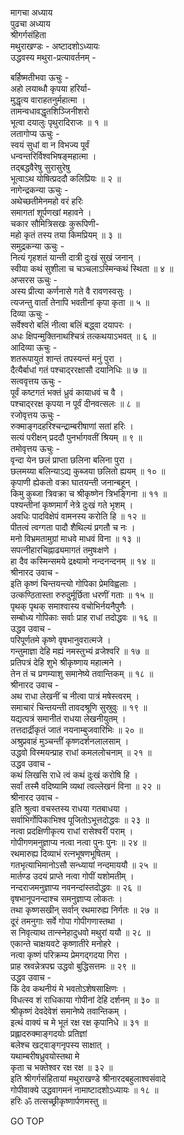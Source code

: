 मागचा अध्याय  
पुढचा अध्याय  
श्रीगर्गसंहिता  
मथुराखण्डः - अष्टादशोऽध्यायः  
उद्धवस्य मथुरा-प्रत्यावर्तनम् -  
  
बर्हिष्मतीभवा ऊचुः -  
अहो लयाब्धौ कृपया हरिर्या-  
     मुद्धृत्य वाराहतनुर्महात्मा ।  
तामन्वधावद्धृतशिञ्जिनीशरो  
     भूत्वा दयालुः पृथुरादिराजः ॥ १ ॥  
लतागोप्य ऊचुः -  
स्वयं सुधां वा न विभज्य पूर्वं  
     धन्वन्तरिर्विश्वभिषङ्महात्मा ।  
तद्‌बद्धवैरेषु सुरासुरेषु  
     भूत्वाऽथ योषित्प्रददौ कलिप्रियः ॥ २ ॥  
नागेन्द्रकन्या ऊचुः -  
अथेच्छतीमेनमहो वरं हरिः  
     समागतां शूर्पणखां महावने ।  
चकार सौमित्रिसखः कुरूपिणी-  
     महो कृतं तस्य तया किमप्रियम् ॥ ३ ॥  
समुद्रकन्या ऊचुः -  
नित्यं गृहशतं यान्ती दात्री दुःखं सुखं जनान् ।  
स्वीया कथं सुशीला च चञ्चलाऽस्मिन्कथं स्थिता ॥ ४ ॥  
अप्सरस ऊचुः -  
अस्य प्रीत्या कर्णनासे गते वै रावणस्वसुः ।  
त्यजन्तु वार्तां तेनापि भवतीनां कृपा कृता ॥ ५ ॥  
दिव्या ऊचुः -  
सर्वेश्वरो बलिं नीत्वा बलिं बद्ध्वा दयापरः ।  
अधः क्षिपन्मुक्तिनाथश्चित्रं तत्कथयाऽभवत् ॥ ६ ॥  
आदिव्या ऊचुः -  
शतरूपायुतं शान्तं तपस्यन्तं मनुं पुरा ।  
दैत्यैर्बाधां गतं पश्चाद्‌ररक्षासौ दयानिधिः ॥ ७ ॥  
सत्ववृत्तय ऊचुः -  
पूर्वं कष्टगतं भक्तं ध्रुवं कायाधवं च वै ।  
पश्चाद्‌ररक्ष कृपया न पूर्वं दीनवत्सलः ॥ ८ ॥  
रजोवृत्तय ऊचुः -  
रुक्माङ्गदहरिश्चन्द्राम्बरीषाणां सतां हरिः ।  
सत्यं परीक्षन् प्रददौ पुनर्भागवतीं श्रियम् ॥ ९ ॥  
तमोवृत्तय ऊचुः -  
वृन्दा येन छलं प्राप्ता छलिना बलिना पुरा ।  
छलमय्या बलिन्याऽद्य कुब्जया छलितो ह्ययम् ॥ १० ॥  
कृपाणी ह्येकतो वक्रा घातयन्ती जनान्बहून् ।  
किमु कुब्जा त्रिवक्रा च श्रीकृष्णेन त्रिभङ्गिना ॥ ११ ॥  
पश्यन्तीनां कृष्णमार्गं नेत्रे दुःखं गते भृशम् ।  
अवधिः पादविक्षेपं वामनस्य करोति हि ॥ १२ ॥  
पीतत्वं त्वग्गता पादौ शैथिल्यं प्रगतौ च नः ।  
मनो विभ्रमतामुग्रां माधवे माधवं विना ॥ १३ ॥  
सपत्नीहारचिह्नाढ्यमागतं तमुषःक्षणे ।  
हा दैव कस्मिन्समये द्रक्ष्यामो नन्दनन्दनम् ॥ १४ ॥  
श्रीनारद उवाच -  
इति कृष्णं चिन्तयन्त्यो गोपिका प्रेमविह्वलाः ।  
उत्कण्ठितास्ता रुरुदुर्मूर्छिता धरणीं गताः ॥ १५ ॥  
पृथक् पृथक् समाश्वास्य वचोभिर्नयनैपुणैः ।  
सम्बोध्य गोपिकाः सर्वाः प्राह राधां तदोद्धवः ॥ १६ ॥  
उद्धव उवाच -  
परिपूर्णतमे कृष्णे वृषभानुवरात्मजे ।  
गन्तुमाज्ञा देहि मह्यं नमस्तुभ्यं व्रजेश्वरि ॥ १७ ॥  
प्रतिपत्रं देहि शुभे श्रीकृष्णाय महात्मने ।  
तेन तं च प्रणम्याशु समानेष्ये तवान्तिकम् ॥ १८ ॥  
श्रीनारद उवाच -  
अथ राधा लेखनीं च नीत्वा पात्रं मषेस्त्वरम् ।  
समाचारं चिन्तयन्ती तावदश्रूणि सुस्रुवुः ॥ १९ ॥  
यद्यत्पत्रं समानीतं राधया लेखनीयुतम् ।  
तत्तदार्द्रीकृतं जातं नयनाम्बुजवारिभिः ॥ २० ॥  
अश्रुप्रवाहं मुञ्चन्तीं कृष्णदर्शनलालसाम् ।  
उद्धवो विस्मयन्प्राह राधां कमललोचनाम् ॥ २१ ॥  
उद्धव उवाच -  
कथं लिखसि राधे त्वं कथं दुःखं करोषि हि ।  
सर्वां तस्मै वदिष्यामि व्यथां त्वल्लेखनं विना ॥ २२ ॥  
श्रीनारद उवाच -  
इति श्रुत्वा वचस्तस्य राधया गतबाधया ।  
सर्वाभिर्गोपिकाभिश्व पूजितोऽभूत्तदोद्धवः ॥ २३ ॥  
नत्वा प्रदक्षिणीकृत्य राधां रासेश्वरीं पराम् ।  
गोपीगणमनुज्ञाप्य नत्वा नत्वा पुनः पुनः ॥ २४ ॥  
रथमारुह्य दिव्याभं रत्नभूषणभूषितम् ।  
गतभृत्याभिमानोऽसौ सन्ध्यायां नन्दमाययौ ॥ २५ ॥  
मार्तण्ड उदयं प्राप्ते नत्वा गोपीं यशोमतीम् ।  
नन्दराजमनुज्ञाप्य नवनन्दांस्तदोद्धवः ॥ २६ ॥  
वृषभानूपनन्दाश्च समनुज्ञाप्य लोकतः ।  
तथा कृष्णसखीन् सर्वान् रथमारुह्य निर्गतः ॥ २७ ॥  
दूरं तमनुगाः सर्वे गोपा गोपीगणास्तथा ।  
स निवृत्याथ तान्स्नेहादुधवो मथुरां ययौ ॥ २८ ॥  
एकान्ते चाक्षयवटे कृष्णातीरे मनोहरे ।  
नत्वा कृष्णं परिक्रम्य प्रेमगद्‌गदया गिरा ।  
प्राह स्रवन्नेत्रपद्म उद्धवो बुद्धिसत्तमः ॥ २९ ॥  
उद्धव उवाच -  
किं देव कथनीयं मे भवतोऽशेषसाक्षिणः ।  
विधत्स्व शं राधिकाया गोपीनां देहि दर्शनम् ॥ ३० ॥  
श्रीकृष्णं देवदेवेशं समानेष्ये तवान्तिकम् ।  
इत्थं वाक्यं च मे भूतं रक्ष रक्ष कृपानिधे ॥ ३१ ॥  
प्रह्लादरुक्माङ्गदयोः प्रतिज्ञां  
     बलेश्च खट्वाङ्गनृपस्य साक्षात् ।  
यथाम्बरीषध्रुवयोस्तथा मे  
     कृता च भक्तेश्वर रक्ष रक्ष ॥ ३२ ॥  
इति श्रीगर्गसंहितायां मथुराखण्डे श्रीनारदबहुलाश्वसंवादे  
गोपीवाक्ये उद्धवागमनं नामाष्टादशोऽध्यायः ॥ १८ ॥  
हरिः ॐ तत्सच्छ्रीकृष्णार्पणमस्तु ॥  
  
GO TOP
